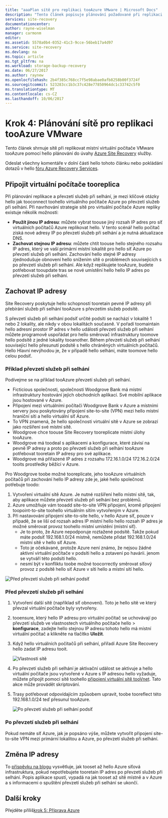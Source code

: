 ```yaml
---
title: "aaaPlan sítě pro replikaci tooAzure VMware | Microsoft Docs"
description: "Tento článek popisuje plánování požadované při replikaci virtuálních počítačů VMware tooAzure sítě"
services: site-recovery
documentationcenter: 
author: rayne-wiselman
manager: carmonm
editor: 
ms.assetid: 5578a0b4-0352-41c3-9cce-56beb17a4d97
ms.service: site-recovery
ms.devlang: na
ms.topic: article
ms.tgt_pltfrm: na
ms.workload: storage-backup-recovery
ms.date: 06/27/2017
ms.author: raynew
ms.openlocfilehash: 2b4f385c768cc7f5e98abae0afb8258b00f3724f
ms.sourcegitcommit: 523283cc1b3c37c428e77850964dc1c33742c5f0
ms.translationtype: MT
ms.contentlocale: cs-CZ
ms.lasthandoff: 10/06/2017
---
```

# <a name="step-4-plan-networking-for-vmware-tooazure-replication"></a>Krok 4: Plánování sítě pro replikaci tooAzure VMware

Tento článek shrnuje sítě při replikovat místní virtuální počítače VMware tooAzure pomocí hello plánování do úvahy [Azure Site Recovery](site-recovery-overview.md) služby.

Odeslat všechny komentáře v dolní části hello tohoto článku nebo pokládání dotazů v hello [fóru Azure Recovery Services](https://social.msdn.microsoft.com/forums/azure/home?forum=hypervrecovmgr).


## <a name="connect-tooreplica-vms"></a>Připojit virtuální počítače tooreplica

Při plánování replikace a převzetí služeb při selhání, je mezi klíčové otázky hello jak tooconnect toohello virtuálního počítače Azure po převzetí služeb při selhání. Při navrhování strategie sítě pro virtuální počítače Azure repliky existuje několik možností:

- **Použít jinou IP adresu**: můžete vybrat toouse jiný rozsah IP adres pro síť virtuálních počítačů Azure replikovat hello. V tento scénář hello počítač získá nové adresy IP po převzetí služeb při selhání a je nutná aktualizace DNS.
- **Zachovat stejnou IP adresu**: můžete chtít toouse hello stejného rozsahu IP adres, který ve vaší primární místní lokalitě pro hello síť Azure po převzetí služeb při selhání. Zachování hello stejné IP adresy zjednodušuje obnovení hello snížením sítě o problémech souvisejících s po převzetí služeb při selhání. Ale když replikujete tooAzure, budete potřebovat tooupdate tras se nové umístění hello hello IP adres po převzetí služeb při selhání. 


## <a name="retain-ip-addresses"></a>Zachovat IP adresy

Site Recovery poskytuje hello schopností tooretain pevné IP adresy při přebírání služeb při selhání tooAzure s převzetím služeb podsítě.

S převzetí služeb při selhání podsíť určité podsíti se nachází v lokalitě 1 nebo 2 lokality, ale nikdy v obou lokalitách současně. V pořadí toomaintain hello adresní prostor IP adres v hello události převzetí služeb při selhání můžete programově uspořádat pro hello směrovač infrastruktury toomove hello podsítě z jedné lokality tooanother. Během převzetí služeb při selhání související hello přesunutí podsítě s hello chráněných virtuálních počítačů. Hello Hlavní nevýhodou je, že v případě hello selhání, máte toomove hello celou podsíť.


### <a name="failover-example"></a>Příklad převzetí služeb při selhání

Podívejme se na příklad tooAzure převzetí služeb při selhání.

- Ficticious společnosti, společnosti Woodgrove Bank má místní infrastruktury hostování jejich obchodních aplikací. Své mobilní aplikace jsou hostované v Azure.
- Připojení mezi virtuálními počítači Woodgrove Bank v Azure a místními servery jsou poskytovány připojení site-to-site (VPN) mezi hello místní hraniční síti a hello virtuální síť Azure.
- To VPN znamená, že hello společnosti virtuální sítě v Azure se zobrazí jako rozšíření své místní sítě.
- Woodgrove chce toouse Site Recovery tooreplicate místní úlohy tooAzure.
 - Woodgrove má toodeal s aplikacemi a konfigurace, které závisí na pevně IP adresy a proto po převzetí služeb při selhání tooAzure potřebovat tooretain IP adresy pro své aplikace.
 - Woodgrove má přiřazené IP adres z rozsahu 172.16.1.0/24 172.16.2.0/24 tooits prostředky běžící v Azure.


Pro Woodgrove toobe možné tooreplicate, jeho tooAzure virtuálních počítačů při zachování hello IP adresy zde je, jaké hello společnost potřebuje toodo:

1. Vytvoření virtuální sítě Azure. Je nutné rozšíření hello místní sítě, tak, aby aplikace můžete převzetí služeb při selhání bez problémů.
2. Azure umožňuje vám tooadd site-to-site VPN připojení, kromě připojení toopoint-to-site toohello virtuálním sítím vytvořeným v Azure.
3. Při nastavování připojení site-to-site hello, v hello Azure síť, pouze v případě, že se liší od rozsah adres IP místní hello hello rozsah IP adres je možné směrovat provoz toohello místní umístění (místní síť).
    - Je to proto, že Azure nepodporuje roztažené podsítě. Takže pokud máte podsíť 192.168.1.0/24 místně, nemůžete přidat 192.168.1.0/24 místní sítě v hello síť Azure.
    - Toto je očekávané, protože Azure není známo, že nejsou žádné aktivní virtuální počítače v podsíti hello a zotavení po havárii. jenom se vytváří této podsíti hello.
    - nesmí být v konfliktu toobe možné toocorrectly směrovat síťový provoz z podsítě hello síť Azure v síti hello a místní sítí hello.

![Před převzetí služeb při selhání podsíť](./media/site-recovery-network-design/network-design7.png)

### <a name="before-failover"></a>Před převzetí služeb při selhání

1. Vytvoření další sítě (například síť obnovení). Toto je hello sítě ve který převzal virtuální počítače byly vytvořeny.
2. tooensure, který hello IP adresu pro virtuální počítač se uchovávají po převzetí služeb ve vlastnostech virtuálního počítače hello > **konfigurace**, zadejte hello stejnou IP adresu tohoto hello má místní virtuální počítač a klikněte na tlačítko **Uložit**.
3. Když hello virtuálních počítačů při selhání, přiřadí Azure Site Recovery hello zadat IP adresu tooit.

    ![Vlastnosti sítě](./media/site-recovery-network-design/network-design8.png)

4. Po převzetí služeb při selhání je aktivační událost se aktivuje a hello virtuální počítače jsou vytvořené v Azure s IP adresou hello vyžaduje, můžete připojit pomocí sítě toohello [připojení virtuální sítě tooVnet](../vpn-gateway/virtual-networks-configure-vnet-to-vnet-connection.md). Tato akce může provádět skriptování.
5. Trasy potřebovat odpovídajícím způsobem upravit, toobe tooreflect této 192.168.1.0/24 teď přesunul tooAzure.

    ![Po převzetí služeb při selhání podsíť](./media/site-recovery-network-design/network-design9.png)

### <a name="after-failover"></a>Po převzetí služeb při selhání

Pokud nemáte síť Azure, jak je popsáno výše, můžete vytvořit připojení site-to-site VPN mezi primární lokalitou a Azure, po převzetí služeb při selhání.

## <a name="change-ip-addresses"></a>Změna IP adresy

To [příspěvku na blogu](http://azure.microsoft.com/blog/2014/09/04/networking-infrastructure-setup-for-microsoft-azure-as-a-disaster-recovery-site/) vysvětluje, jak tooset až hello Azure síťová infrastruktura, pokud nepotřebujete tooretain IP adres po převzetí služeb při selhání. Popis aplikace spustí, vypadá na jak tooset až sítě místně a v Azure a s informacemi o spuštění převzetí služeb při selhání se ukončí.  

## <a name="next-steps"></a>Další kroky

Přejděte příliš[krok 5: Příprava Azure](vmware-walkthrough-prepare-azure.md)
